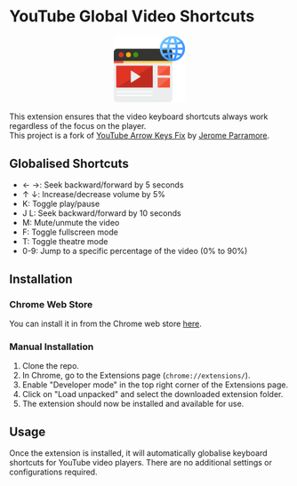 # YouTube Global Video Shortcuts

<p align="center">
  <img width='128' src="icons/icon256.png">
</p>

This extension ensures that the video keyboard shortcuts always work regardless of the focus on the player.  
This project is a fork of [YouTube Arrow Keys Fix](https://github.com/JParramore/youtube-arrow-keys-fix) by [Jerome Parramore](https://github.com/JParramore).  

## Globalised Shortcuts
- ← →: Seek backward/forward by 5 seconds
- ↑ ↓: Increase/decrease volume by 5%
- K: Toggle play/pause
- J L: Seek backward/forward by 10 seconds
- M: Mute/unmute the video
- F: Toggle fullscreen mode
- T: Toggle theatre mode
- 0-9: Jump to a specific percentage of the video (0% to 90%)

## Installation

### Chrome Web Store
You can install it in from the Chrome web store [here](https://chrome.google.com/webstore/detail/youtube-arrow-keys-fix/hbnlngeljeofecndhmebgpgpccfnkgjb).

### Manual Installation
1. Clone the repo.
2. In Chrome, go to the Extensions page (`chrome://extensions/`).
3. Enable "Developer mode" in the top right corner of the Extensions page.
4. Click on "Load unpacked" and select the downloaded extension folder.
5. The extension should now be installed and available for use.

## Usage
Once the extension is installed, it will automatically globalise keyboard shortcuts for YouTube video players. There are no additional settings or configurations required.